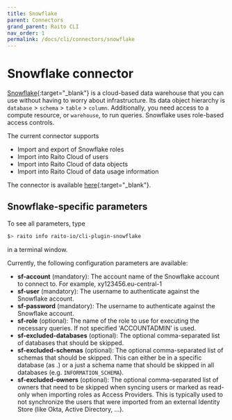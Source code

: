 ```yaml
---
title: Snowflake
parent: Connectors
grand_parent: Raito CLI
nav_order: 1
permalink: /docs/cli/connectors/snowflake
---
```


# Snowflake connector

[Snowflake](https://www.snowflake.com){:target="_blank"} is a cloud-based data warehouse that you can use without having to worry about infrastructure. Its data object hierarchy is 
`database` > `schema` > `table` > `column`. Additionally, you need access to a compute resource, or `warehouse`, to run queries. Snowflake uses role-based access controls.

The current connector supports
* Import and export of Snowflake roles
* Import into Raito Cloud of users
* Import into Raito Cloud of data objects
* Import into Raito Cloud of data usage information

The connector is available [here](https://github.com/raito-io/cli-plugin-snowflake){:target="_blank"}.

## Snowflake-specific parameters

To see all parameters, type 
```bash
$> raito info raito-io/cli-plugin-snowflake
```
in a terminal window.

Currently, the following configuration parameters are available:
* **sf-account** (mandatory): The account name of the Snowflake account to connect to. For example, xy123456.eu-central-1
* **sf-user** (mandatory): The username to authenticate against the Snowflake account.
* **sf-password** (mandatory): The username to authenticate against the Snowflake account.
* **sf-role** (optional): The name of the role to use for executing the necessary queries. If not specified 'ACCOUNTADMIN' is used.
* **sf-excluded-databases** (optional): The optional comma-separated list of databases that should be skipped.
* **sf-excluded-schemas** (optional): The optional comma-separated list of schemas that should be skipped. This can either be in a specific database (as <database>.<schema>) or a just a schema name that should be skipped in all databases (e.g. `INFORMATION_SCHEMA`).
* **sf-excluded-owners** (optional): The optional comma-separated list of owners that need to be skipped when syncing users or marked as read-only when importing roles as Access Providers. This is typically used to not synchronize the users that were imported from an external Identity Store (like Okta, Active Directory, ...).
			